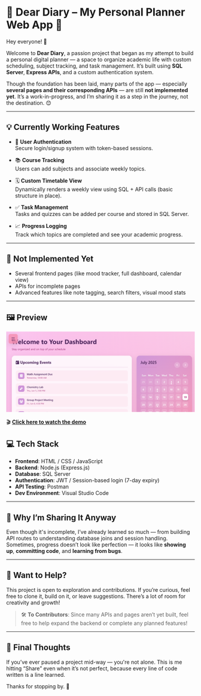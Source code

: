 # 🌸 Dear Diary – My Personal Planner Web App 🌸

Hey everyone! 👋

Welcome to **Dear Diary**, a passion project that began as my attempt to build a personal digital planner — a space to organize academic life with custom scheduling, subject tracking, and task management. It’s built using **SQL Server**, **Express APIs**, and a custom authentication system.

Though the foundation has been laid, many parts of the app — especially **several pages and their corresponding APIs** — are still **not implemented yet**. It’s a work-in-progress, and I’m sharing it as a step in the journey, not the destination. 😊

---

## 💡 Currently Working Features

- 🔐 **User Authentication**  
  Secure login/signup system with token-based sessions.

- 📚 **Course Tracking**  
  Users can add subjects and associate weekly topics.

- 🗓️ **Custom Timetable View**  
  Dynamically renders a weekly view using SQL + API calls (basic structure in place).

- ✅ **Task Management**  
  Tasks and quizzes can be added per course and stored in SQL Server.

- 📈 **Progress Logging**  
  Track which topics are completed and see your academic progress.

---

## 🚧 Not Implemented Yet

- Several frontend pages (like mood tracker, full dashboard, calendar view)  
- APIs for incomplete pages  
- Advanced features like note tagging, search filters, visual mood stats

---
## 🖼️ Preview

![Dear Diary Preview](MyDiary.png)

🎬 **[Click here to watch the demo](https://drive.google.com/file/d/1wdtzsV4qahTXiXDZpz7jJ_wAOm90HlCL/view?usp=sharing)**

## 💻 Tech Stack

- **Frontend**: HTML / CSS / JavaScript  
- **Backend**: Node.js (Express.js)  
- **Database**: SQL Server  
- **Authentication**: JWT / Session-based login (7-day expiry)  
- **API Testing**: Postman  
- **Dev Environment**: Visual Studio Code

---

## 🎯 Why I’m Sharing It Anyway

Even though it's incomplete, I’ve already learned so much — from building API routes to understanding database joins and session handling. Sometimes, progress doesn’t look like perfection — it looks like **showing up**, **committing code**, and **learning from bugs**.

---

## 💬 Want to Help?

This project is open to exploration and contributions. If you’re curious, feel free to clone it, build on it, or leave suggestions. There’s a lot of room for creativity and growth!

> 🛠️ **To Contributors**: Since many APIs and pages aren’t yet built, feel free to help expand the backend or complete any planned features!

---

## 🤍 Final Thoughts

If you’ve ever paused a project mid-way — you're not alone. This is me hitting “Share” even when it’s not perfect, because every line of code written is a line learned.

Thanks for stopping by. 🌱
